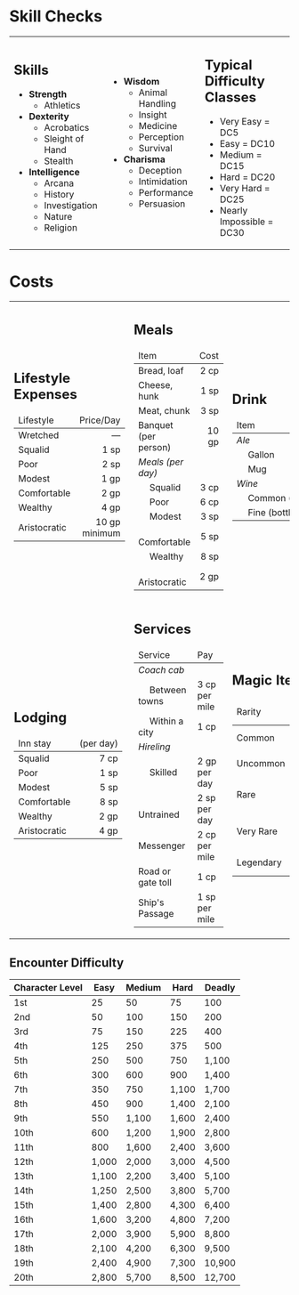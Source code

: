 # Skill Checks

<table><tr><td>

## Skills

- **Strength**
  - Athletics
- **Dexterity**
  - Acrobatics
  - Sleight of Hand
  - Stealth
- **Intelligence**
  - Arcana
  - History
  - Investigation
  - Nature
  - Religion

</td><td>

- **Wisdom**
  - Animal Handling
  - Insight
  - Medicine
  - Perception
  - Survival
- **Charisma**
  - Deception
  - Intimidation
  - Performance
  - Persuasion

</td><td>

## Typical Difficulty Classes

 - Very Easy = DC5
 - Easy = DC10
 - Medium = DC15
 - Hard = DC20
 - Very Hard = DC25
 - Nearly Impossible = DC30

</td></tr></table>

# Costs

<table>
  <tr>
    <td>
      <h2>Lifestyle Expenses</h2>
        <table>
          <thead>
            <tr>
              <td>Lifestyle</td>
              <td style="text-align: right;">Price/Day</td>
            </tr>
          </thead>
          <tbody>
            <tr>
              <td>Wretched</td>
              <td style="text-align: right;">—</td>
            </tr>
            <tr>
              <td>Squalid</td>
              <td style="text-align: right;">1 sp</td>
            </tr>
            <tr>
              <td>Poor</td>
              <td style="text-align: right;">2 sp<br></td>
            </tr>
            <tr>
              <td>Modest</td>
              <td style="text-align: right;">1 gp</td>
            </tr>
            <tr>
              <td>Comfortable</td>
              <td style="text-align: right;">2 gp<br></td>
            </tr>
            <tr>
              <td>Wealthy</td>
              <td style="text-align: right;">4 gp</td>
            </tr>
            <tr>
              <td>Aristocratic</td>
              <td style="text-align: right;">10 gp minimum<br></td>
            </tr>
          </tbody>
        </table>
    </td>
    <td>
      <h2>Meals</h2>
      <table>
        <thead>
          <tr>
            <td>Item</td>
            <td style="text-align: right;">Cost</td>
          </tr>
        </thead>
        <tbody>
          <tr>
            <td>Bread, loaf<br></td>
            <td style="text-align: right;">2 cp<br></td>
          </tr>
          <tr>
            <td>Cheese, hunk<br></td>
            <td style="text-align: right;">1 sp</td>
          </tr>
          <tr>
            <td>Meat, chunk<br></td>
            <td style="text-align: right;">3 sp</td>
          </tr>
          <tr>
            <td>Banquet (per person)<br></td>
            <td style="text-align: right;">10 gp</td>
          </tr>
          <tr>
            <td><em>Meals (per day)<br></em></td>
            <td style="text-align: right;"></td>
          </tr>
          <tr>
            <td>  Squalid</td>
            <td style="text-align: right;">3 cp</td>
          </tr>
          <tr>
            <td>  Poor</td>
            <td style="text-align: right;">6 cp<br></td>
          </tr>
          <tr>
            <td>  Modest</td>
            <td style="text-align: right;">3 sp</td>
          </tr>
          <tr>
            <td>  Comfortable</td>
            <td style="text-align: right;">5 sp<br></td>
          </tr>
          <tr>
            <td>  Wealthy</td>
            <td style="text-align: right;">8 sp</td>
          </tr>
          <tr>
            <td>  Aristocratic</td>
            <td style="text-align: right;">2 gp<br></td>
          </tr>
        </tbody>
      </table>
    </td>
    <td>
      <h2>Drink</h2>
      <table>
        <thead>
          <tr>
            <td>Item</td>
            <td style="text-align: right;">Cost</td>
          </tr>
        </thead>
        <tbody>
          <tr>
            <td><em>Ale</em></td>
            <td style="text-align: right;"></td>
          </tr>
          <tr>
            <td>  Gallon</td>
            <td style="text-align: right;">2 sp</td>
          </tr>
          <tr>
            <td>  Mug</td>
            <td style="text-align: right;">4 cp<br></td>
          </tr>
          <tr>
            <td><em>Wine</em></td>
            <td style="text-align: right;"></td>
          </tr>
          <tr>
            <td>  Com⁠mon (pitcher)</td>
            <td style="text-align: right;">2 sp<br></td>
          </tr>
          <tr>
            <td>  Fine (bottle)</td>
            <td style="text-align: right;">10 gp</td>
          </tr>
        </tbody>
      </table>
    </td>
  </tr>
  <tr>
    <td>
      <h2>Lodging</h2>
      <table>
        <thead>
          <tr>
            <td>Inn stay</td>
            <td style="text-align: right;">(per day)</td>
          </tr>
        </thead>
        <tbody>
          <tr>
            <td>Squalid</td>
            <td style="text-align: right;">7 cp</td>
          </tr>
          <tr>
            <td>Poor</td>
            <td style="text-align: right;">1 sp<br></td>
          </tr>
          <tr>
            <td>Modest</td>
            <td style="text-align: right;">5 sp</td>
          </tr>
          <tr>
            <td>Comfortable<br></td>
            <td style="text-align: right;">8 sp<br></td>
          </tr>
          <tr>
            <td>Wealthy</td>
            <td style="text-align: right;">2 gp</td>
          </tr>
          <tr>
            <td>Aristocratic</td>
            <td style="text-align: right;">4 gp<br></td>
          </tr>
        </tbody>
      </table>
    </td>
    <td>
      <h2>Services</h2>
      <table>
        <thead>
          <tr>
            <td>Service</td>
            <td>Pay</td>
          </tr>
        </thead>
        <tbody>
          <tr>
            <td><em>Coach cab</em></td>
            <td></td>
          </tr>
          <tr>
            <td>  Between towns</td>
            <td>3 cp per mile<br></td>
          </tr>
          <tr>
            <td>  Within a city</td>
            <td>1 cp<br></td>
          </tr>
          <tr>
            <td><em>Hireling</em></td>
            <td></td>
          </tr>
          <tr>
            <td>  Sk⁠illed</td>
            <td>2 gp per day<br></td>
          </tr>
          <tr>
            <td>  Untrained</td>
            <td>2 sp per day<br></td>
          </tr>
          <tr>
            <td>Messenger</td>
            <td>2 cp per mile<br></td>
          </tr>
          <tr>
            <td>Road or gate toll<br></td>
            <td>1 cp<br></td>
          </tr>
          <tr>
            <td>Ship's Passage<br></td>
            <td>1 sp per mile<br></td>
          </tr>
        </tbody>
      </table>
    </td>
    <td>
      <h2>Magic Item Rarity</h2>
      <table>
        <thead>
          <tr>
            <td>Rarity</td>
            <td>Character Level</td>
            <td>Value</td>
          </tr>
        </thead>
        <tbody>
          <tr>
            <td>Common</td>
            <td>1st or higher</td>
            <td>50-100 gp</td>
          </tr>
          <tr>
            <td>Uncommon</td>
            <td>1st or higher</td>
            <td>101-500 gp</td>
          </tr>
          <tr>
            <td>Rare</td>
            <td>5th or higher</td>
            <td>501-5000 gp</td>
          </tr>
          <tr>
            <td>Very Rare</td>
            <td>11th or higher</td>
            <td>5001-50000 gp</td>
          </tr>
          <tr>
            <td>Legendary</td>
            <td>17th or higher</td>
            <td>50001+ gp</td>
          </tr>
        </tbody>
      </table>
    </td>
  </tr>
</table>

## Encounter Difficulty

| Character Level | Easy | Medium | Hard | Deadly |
| --- | --- | --- | --- | --- |
| 1st | 25 | 50 | 75 | 100 |
| 2nd | 50 | 100 | 150 | 200 | 
| 3rd | 75 | 150 | 225 | 400 |
| 4th | 125 | 250 | 375 | 500 |
| 5th | 250 | 500 | 750 | 1,100 |
| 6th | 300 | 600 | 900 | 1,400 |
| 7th | 350 | 750 | 1,100 | 1,700 |
| 8th | 450 | 900 | 1,400 | 2,100 |
| 9th | 550 | 1,100 | 1,600 | 2,400 |
| 10th | 600 | 1,200 | 1,900 | 2,800 |
| 11th | 800 | 1,600 | 2,400 | 3,600 |
| 12th | 1,000 | 2,000 | 3,000 | 4,500 |
| 13th | 1,100 | 2,200 | 3,400 | 5,100 |
| 14th | 1,250 | 2,500 | 3,800 | 5,700 |
| 15th | 1,400 | 2,800 | 4,300 | 6,400 |
| 16th | 1,600 | 3,200 | 4,800 | 7,200 |
| 17th | 2,000 | 3,900 | 5,900 | 8,800 |
| 18th | 2,100 | 4,200 | 6,300 | 9,500 |
| 19th | 2,400 | 4,900 | 7,300 | 10,900 |
| 20th | 2,800 | 5,700 | 8,500 | 12,700 |
